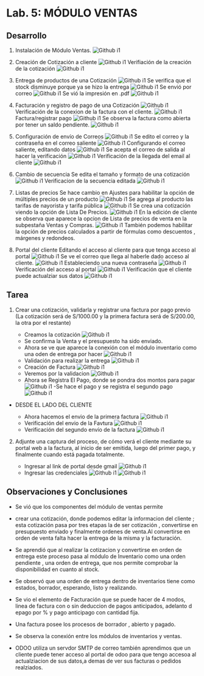 ﻿# Lab. 5: MÓDULO VENTAS

## Desarrollo

1.  Instalación de Módulo Ventas.
    ![Github i1](images/.png)

2.  Creación de Cotización a cliente
    ![Github i1](images/2.4.png)
    Verifiación de la creación de la cotización
    ![Github i1](images/PresupuestoHecho.png)

3.  Entrega de productos de una Cotización
    ![Github i1](images/ComprovandoValidacionStockSuficiente.png)
    Se verifica que el stock disminuye porque ya se hizo la entrega
    ![Github i1](images/DisminucionDelStock.png)
    Se envió por correo
    ![Github i1](images/SendMail.png)
    Se vió la impresión en .pdf
    ![Github i1](images/Print.png)

4.  Facturación y registro de pago de una Cotización
    ![Github i1](images/FacturaValidada.png)
    Verificación de la conexion de la factura con el cliente.
    ![Github i1](images/DeudaCliente.png)
    Factura/registrar pago
    ![Github i1](images/RegistrandoPago.png)
    Se observa la factura como abierta por tener un saldo pendiente.
    ![Github i1](images/FacturaAbierta.png)

5.  Configuración de envío de Correos
    ![Github i1](images/FacturaAbierta.png)
    Se edito el correo y la contraseña en el correo saliente
    ![Github i1](images/5.2.AgregarCorreo.png)
    Configurando el correo saliente, editando datos
    ![Github i1](images/ConfigurandoCorreoSaliente.png)
    Se acepta el correo de salida al hacer la verificación
    ![Github i1](images/PruebaSatisfactoria.png)
    Verificación de la llegada del email al cliente
    ![Github i1](images/FacturaRecibida.png)

6.  Cambio de secuencia
    Se edita el tamaño y formato de una cotización
    ![Github i1](images/EditSecuencias.png)
    Verificacion de la secuencia editada
    ![Github i1](images/CambioEfectuado.png)

7.  Listas de precios
    Se hace cambio en Ajustes para habilitar la opción de múltiples precios de un producto
    ![Github i1](images/HabilitarMultiplesPRECIOS.png)
    Se agrega al producto las tarifas de nayorista y tarifa pública
    ![Github i1](images/AgregarListaDePrecios.png)
    Se crea una cotización viendo la opción de Lista De Precios.
    ![Github i1](images/CreandoCotizaciónConPrecios.png)
    En la edición de cliente se observa que aparece la opcion de Lista de precios de venta en la subpestaña Ventas y Compras.
    ![Github i1](images/OpcionClienteConPrecios.png)
    También podemos habilitar la opción de precios calculados a partir de fórmulas como descuentos , márgenes y redondeos.

8.  Portal del cliente
    Editando el acceso al cliente para que tenga acceso al portal
    ![Github i1](images/Acceso.png)
    Se ve el correo que llega al haberle dado acceso al cliente.
    ![Github i1](images/Correo.png)
    Estableciendo una nueva contraseña
    ![Github i1](images/8.5.png)
    Verificación del acceso al portal
    ![Github i1](images/8.6.png)
    Verificación que el cliente puede actualziar sus datos
    ![Github i1](images/ActualizarDatos.png)

## **Tarea**

1. Crear una cotización, validarla y registrar una factura por pago previo (La cotización será de S/1000.00 y la primera factura será de S/200.00, la otra por el restante)

   - Creamos la cotización
     ![Github i1](images/CreandoCot.png)
   - Se confirma la Venta y el presupuesto ha sido enviado.
   - Ahora se ve que aparece la conexión con el módulo inventario como una oden de entrega por hacer
     ![Github i1](images/VistaInventarios.png)
   - Validación para realizar la entrega
     ![Github i1](images/Validacion.png)
   - Creación de Factura
     ![Github i1](images/Factura.png)
   - Veremos por la validacion
     ![Github i1](images/ValidacionDeFactura.png)
   - Ahora se Registra El Pago, donde se pondra dos montos para pagar
     ![Github i1](images/Pay.png)
     -Se hace el pago y se registra el segundo pago
     ![Github i1](images/SegundoPago.png)

- DESDE EL LADO DEL CLIENTE

  - Ahora hacemos el envio de la primera factura
    ![Github i1](images/EnviarPrimeraFact.png)
  - Verificación del envio de la Favtura
    ![Github i1](images/MsnFactura.png)
  - Verificación del segundo envío de la factura
    ![Github i1](images/FAC2.png)

2. Adjunte una captura del proceso, de cómo verá el cliente mediante su portal web a la factura, al inicio de ser emitida, luego del primer pago, y finalmente cuando está pagada totalmente.

   - Ingresar al link de portal desde gmail
     ![Github i1](images/msnPortal.png)
   - Ingresar las credenciales
     ![Github i1](images/IngresoCred.png)
     ![Github i1](images/VistaPortal.png)

## Observaciones y Conclusiones

- Se vió que los componentes del módulo de ventas permite
- crear una cotización, donde podemos editar la informacion del cliente ; esta cotización pasa por tres etapas la de ser cotización , convertirse en presupuesto enviado y finalmente ordenes de venta.Al convertirse en orden de venta falta hacer la entrega de la misma y la facturación.
- Se aprendió que al realizar la cotizacion y convertirse en orden de entrega este proceso pasa al módulo de Inventario como una orden pendiente , una orden de entrega, que nos permite comprobar la disponibilidad en cuanto al stock.
- Se observó que una orden de entrega dentro de inventarios tiene como estados, borrador, esperando, listo y realizando.
- Se vio el elemento de Facturación que se puede hacer de 4 modos, linea de factura con o sin deduccion de pagos anticipados, adelanto d epago por % y pago anticipago con cantidad fija.

- Una factura posee los procesos de borrador , abierto y pagado.
- Se observa la conexión entre los módulos de inventarios y ventas.
- ODOO utiliza un servdor SMTP de correo también aprendimos que un cliente
  puede tener acceso al portal de odoo para que tengo accesoa al actualziacion de sus datos,a demas de ver sus facturas o pedidos realziados.
